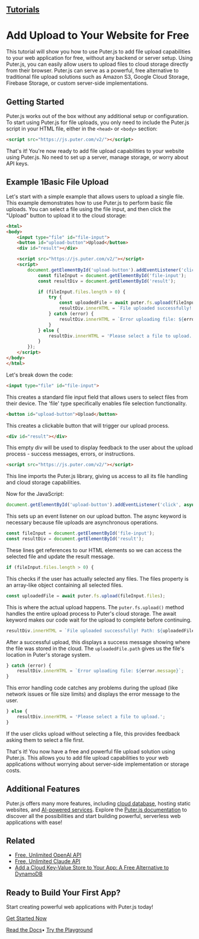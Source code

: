 ## [Tutorials](https://developer.puter.com/tutorials/)

# Add Upload to Your Website for Free

This tutorial will show you how to use Puter.js to add file upload capabilities to your web application for free, without any backend or server setup. Using Puter.js, you can easily allow users to upload files to cloud storage directly from their browser. Puter.js can serve as a powerful, free alternative to traditional file upload solutions such as Amazon S3, Google Cloud Storage, Firebase Storage, or custom server-side implementations.

## Getting Started

Puter.js works out of the box without any additional setup or configuration. To start using Puter.js for file uploads, you only need to include the Puter.js script in your HTML file, either in the `<head>` or `<body>` section:

```html hljs language-xml
<script src="https://js.puter.com/v2/"></script>

```

That's it! You're now ready to add file upload capabilities to your website using Puter.js. No need to set up a server, manage storage, or worry about API keys.

## Example 1Basic File Upload

Let's start with a simple example that allows users to upload a single file. This example demonstrates how to use Puter.js to perform basic file uploads. You can select a file using the file input, and then click the "Upload" button to upload it to the cloud storage:

```html hljs language-xml
<html>
<body>
    <input type="file" id="file-input">
    <button id="upload-button">Upload</button>
    <div id="result"></div>

    <script src="https://js.puter.com/v2/"></script>
    <script>
        document.getElementById('upload-button').addEventListener('click', async () => {
            const fileInput = document.getElementById('file-input');
            const resultDiv = document.getElementById('result');

            if (fileInput.files.length > 0) {
                try {
                    const uploadedFile = await puter.fs.upload(fileInput.files);
                    resultDiv.innerHTML = `File uploaded successfully! Path: ${uploadedFile.path}`;
                } catch (error) {
                    resultDiv.innerHTML = `Error uploading file: ${error.message}`;
                }
            } else {
                resultDiv.innerHTML = 'Please select a file to upload.';
            }
        });
    </script>
</body>
</html>

```

Let's break down the code:

```html hljs language-xml
<input type="file" id="file-input">

```

This creates a standard file input field that allows users to select files from their device. The 'file' type specifically enables file selection functionality.

```html hljs language-xml
<button id="upload-button">Upload</button>

```

This creates a clickable button that will trigger our upload process.

```html hljs language-xml
<div id="result"></div>

```

This empty div will be used to display feedback to the user about the upload process - success messages, errors, or instructions.

```html hljs language-xml
<script src="https://js.puter.com/v2/"></script>

```

This line imports the Puter.js library, giving us access to all its file handling and cloud storage capabilities.

Now for the JavaScript:

```javascript hljs
document.getElementById('upload-button').addEventListener('click', async () => {

```

This sets up an event listener on our upload button. The async keyword is necessary because file uploads are asynchronous operations.

```javascript hljs
const fileInput = document.getElementById('file-input');
const resultDiv = document.getElementById('result');

```

These lines get references to our HTML elements so we can access the selected file and update the result message.

```javascript hljs
if (fileInput.files.length > 0) {

```

This checks if the user has actually selected any files. The files property is an array-like object containing all selected files.

```javascript hljs
const uploadedFile = await puter.fs.upload(fileInput.files);

```

This is where the actual upload happens. The `puter.fs.upload()` method handles the entire upload process to Puter's cloud storage. The await keyword makes our code wait for the upload to complete before continuing.

```javascript hljs
resultDiv.innerHTML = `File uploaded successfully! Path: ${uploadedFile.path}`;

```

After a successful upload, this displays a success message showing where the file was stored in the cloud. The `uploadedFile.path` gives us the file's location in Puter's storage system.

```javascript hljs
} catch (error) {
    resultDiv.innerHTML = `Error uploading file: ${error.message}`;
}

```

This error handling code catches any problems during the upload (like network issues or file size limits) and displays the error message to the user.

```javascript hljs
} else {
    resultDiv.innerHTML = 'Please select a file to upload.';
}

```

If the user clicks upload without selecting a file, this provides feedback asking them to select a file first.

That's it! You now have a free and powerful file upload solution using Puter.js. This allows you to add file upload capabilities to your web applications without worrying about server-side implementation or storage costs.

## Additional Features

Puter.js offers many more features, including [cloud database](https://developer.puter.com/tutorials/add-a-cloud-key-value-store-to-your-app-a-free-alternative-to-dynamodb), hosting static websites, and [AI-powered services](https://developer.puter.com/tutorials/free-unlimited-openai-api). Explore the [Puter.js documentation](https://docs.puter.com/) to discover all the possibilities and start building powerful, serverless web applications with ease!

## Related

- [Free, Unlimited OpenAI API](https://developer.puter.com/tutorials/free-unlimited-openai-api)
- [Free, Unlimited Claude API](https://developer.puter.com/tutorials/free-unlimited-claude-35-sonnet-api)
- [Add a Cloud Key-Value Store to Your App: A Free Alternative to DynamoDB](https://developer.puter.com/tutorials/add-a-cloud-key-value-store-to-your-app-a-free-alternative-to-dynamodb)

## Ready to Build Your First App?

Start creating powerful web applications with Puter.js today!

[Get Started Now](https://docs.puter.com/getting-started/)

[Read the Docs](https://docs.puter.com/)• [Try the Playground](https://docs.puter.com/playground/)